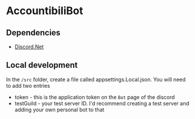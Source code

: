 # AccountibiliBot

## Dependencies

* [Discord.Net](https://discordnet.dev)

## Local development

In the `/src` folder, create a file called appsettings.Local.json. You will need to add two entries
* token - this is the application token on the `Bot` page of the discord
* testGuild - your test server ID. I'd recommend creating a test server and adding your own personal bot to that
